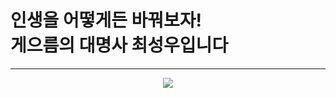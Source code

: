 <h1>인생을 어떻게든 바꿔보자! <br> 게으름의 대명사 최성우입니다</h1>
<hr>
<div align="center">
<!--   <img src="https://www.wyzowl.com/wp-content/uploads/2021/12/tenor.gif"> -->
  <img src="https://resources.chimhaha.net/article/1688120125025-q978bop591.gif">
</div>
